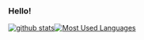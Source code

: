 ### Hello!

<!--
**Hexilee/Hexilee** is a ✨ _special_ ✨ repository because its `README.md` (this file) appears on your GitHub profile.

Here are some ideas to get you started:

- 🔭 I’m currently working on ...
- 🌱 I’m currently learning ...
- 👯 I’m looking to collaborate on ...
- 🤔 I’m looking for help with ...
- 💬 Ask me about ...
- 📫 How to reach me: ...
- 😄 Pronouns: ...
- ⚡ Fun fact: ...
-->



[![github stats](https://github-readme-stats.vercel.app/api?username=Hexilee&show_icons=true&theme=default)](https://github.com/anuraghazra/github-readme-stats)[![Most Used Languages](https://github-readme-stats.vercel.app/api/top-langs/?username=Hexilee&layout=compact&hide=python&langs_count=9)](https://github.com/anuraghazra/github-readme-stats)